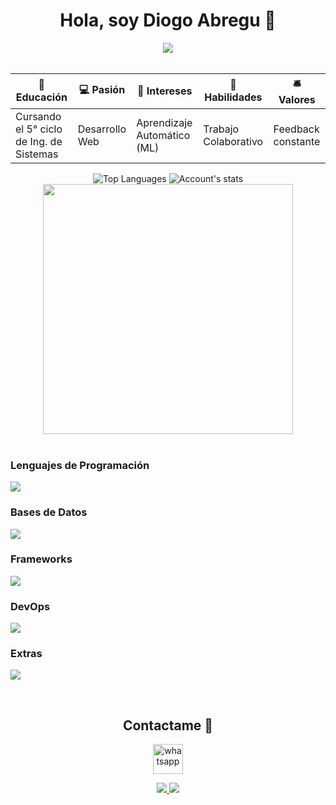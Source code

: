 <div align="center">
<h1 align="center">Hola, soy <strong>Diogo Abregu</strong> 👋</h1>
</div>

<div align="center">
  <img src="https://github.com/DiogoFabricioAG/DiogoFabricioAG/assets/126220077/5ee8a2c2-30d5-4f5b-9b24-c75f2c3f34db">
</div>

<br/>

| 📒 Educación | 💻 Pasión | 🤖 Intereses | 🤝 Habilidades | 🛎️ Valores |
|-------------|-----------|-------------|----------------|-----------|
| Cursando el 5° ciclo de Ing. de Sistemas | Desarrollo Web | Aprendizaje Automático (ML) | Trabajo Colaborativo | Feedback constante |
<div align="center">
  
  ![Top Languages](https://github-readme-stats.vercel.app/api/top-langs?username=DiogoFabricioAG&show_icons=true&theme=tokyonight&layout=compact)
  ![Account's stats](https://github-readme-stats.vercel.app/api?username=DiogoFabricioAG&show_icons=true&theme=tokyonight&layout=compact)
  <img src="https://github.com/Anmol-Baranwal/Cool-GIFs-For-GitHub/assets/74038190/7b282ec6-fcc3-4600-90a7-2c3140549f58" width="400">
  <br><br>
  
</div>



<h3>Lenguajes de Programación</h3>
<p>
  <a href="https://skillicons.dev">
    <img src="https://skillicons.dev/icons?i=js,ts,py,java&perline=2" />
  </a>
</p>

<h3>Bases de Datos</h3>
<p>
  <a href="https://skillicons.dev">
    <img src="https://skillicons.dev/icons?i=postgres,sqlite,mongodb,mysql,redis,dynamodb&perline=3" />
  </a>
</p>

<h3>Frameworks</h3>
<p>
  <a href="https://skillicons.dev">
    <img src="https://skillicons.dev/icons?i=tailwind,vue,astro,django,spring,fastapi,flask,express,nuxtjs&perline=3" />
  </a>
</p>

<h3>DevOps</h3>
<p>
  <a href="https://skillicons.dev">
    <img src="https://skillicons.dev/icons?i=github,aws,netlify,docker,githubactions&perline=3" />
  </a>
</p>

<h3>Extras</h3>
<p>
  <a href="https://skillicons.dev">
    <img src="https://skillicons.dev/icons?i=html,react,git,notion,idea,vscode,wordpress,vite,vercel,pinia&perline=5" />
  </a>
</p>


<br/>

<h2 align="center">Contactame 🙌</h2>

<p align="center">
  <a href="https://api.whatsapp.com/send?phone=+51923790280&text=Hola,%20mi%20nombre%20es%20%3CTu%20nombre%3E,%20quisiera%20hablar%20contigo%20sobre%20%3C%22Tema%20de%20conversaci%C3%B3n%22%3E"  target="blank">
    <img align="center" src="https://www.espai.es/blog/wp-content/uploads/2013/04/whatsapp-logo.png" align="center" alt="whatsapp" height="48" width="48" />
</a>
</p>
<p align="center">
  <a href="https://www.linkedin.com/in/diogo-abregu-g/" target="blank">
    <img src="https://skillicons.dev/icons?i=linkedin" />
  </a>  
  <a href="mailto:diogo.abregu.g@uni.pe/" target="blank">
    <img src="https://skillicons.dev/icons?i=gmail" />
  </a>  
</p>

